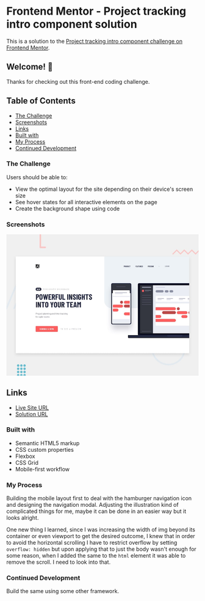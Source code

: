 # Frontend Mentor - Project tracking intro component solution

This is a solution to the [Project tracking intro component challenge on Frontend Mentor](https://www.frontendmentor.io/challenges/project-tracking-intro-component-5d289097500fcb331a67d80e).

## Welcome! 👋

Thanks for checking out this front-end coding challenge.

## Table of Contents

- [The Challenge](#the-challenge)
- [Screenshots](#screenshots)
- [Links](#links)
- [Built with](#built-with)
- [My Process](#my-process)
- [Continued Development](#continued-development)

### The Challenge

Users should be able to:

- View the optimal layout for the site depending on their device's screen size
- See hover states for all interactive elements on the page
- Create the background shape using code

### Screenshots

![alt text](design/desktop-preview.jpg)

## Links

- [Live Site URL](https://debabratabanik.github.io/project-tracking-intro-component-master/)
- [Solution URL](https://www.frontendmentor.io/solutions/project-tracking-intro-component-master-MPO62voFO9)

### Built with

- Semantic HTML5 markup
- CSS custom properties
- Flexbox
- CSS Grid
- Mobile-first workflow

### My Process

Building the mobile layout first to deal with the hamburger navigation icon and designing the navigation modal. 
Adjusting the illustration kind of complicated things for me, maybe it can be done in an easier way but it looks alright.

One new thing I learned, since I was increasing the width of img beyond its container or even viewport to get the desired outcome, I knew that in order to avoid the horizontal scrolling I have to restrict overflow by setting `overflow: hidden` but upon applying that to just the body wasn't enough for some reason, when I added the same to the `html` element it was able to remove the scroll. I need to look into that.   

### Continued Development

Build the same using some other framework. 
